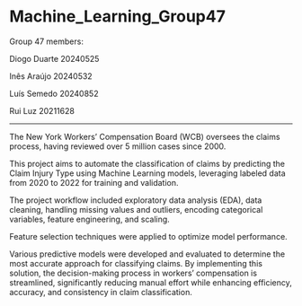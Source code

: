# Machine_Learning_Group47

Group 47 members:

Diogo Duarte 20240525

Inês Araújo 20240532

Luís Semedo 20240852

Rui Luz 20211628

---

The New York Workers’ Compensation Board (WCB) oversees the claims process, having reviewed over 5 million cases since 2000. 

This project aims to automate the classification of claims by predicting the Claim Injury Type using Machine Learning models, leveraging labeled data from 2020 to 2022 for training and validation. 

The project workflow included exploratory data analysis (EDA), data cleaning, handling missing values and outliers, encoding categorical variables, feature engineering, and scaling. 

Feature selection techniques were applied to optimize model performance. 

Various predictive models were developed and evaluated to determine the most accurate approach for classifying claims. By implementing this solution, the decision-making process in workers’ compensation is streamlined, significantly reducing manual effort while enhancing efficiency, accuracy, and consistency in claim classification.
